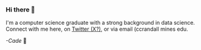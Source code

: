 ### Hi there 👋
I'm a computer science graduate with a strong background in data science. Connect with me here, on [Twitter (X?)](https://x.com/cade_crandall), or via email (ccrandall <at> mines <dot> edu.

*-Cade* 🤠

<!--
**cadecrandall/cadecrandall** is a ✨ _special_ ✨ repository because its `README.md` (this file) appears on your GitHub profile.

Here are some ideas to get you started:

- 🔭 I’m currently working on ...
- 🌱 I’m currently learning ...
- 👯 I’m looking to collaborate on ...
- 🤔 I’m looking for help with ...
- 💬 Ask me about ...
- 📫 How to reach me: ...
- 😄 Pronouns: ...
- ⚡ Fun fact: ...
-->
